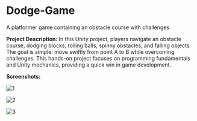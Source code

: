 # Dodge-Game
A platformer game containing an obstacle course with challenges

**Project Description:**
In this Unity project, players navigate an obstacle course, dodging blocks, rolling balls, spinny obstacles, and falling objects. The goal is simple: move swiftly from point A to B while overcoming challenges. This hands-on project focuses on programming fundamentals and Unity mechanics, providing a quick win in game development.

**Screenshots:**

![1](https://github.com/Kamehamehaaaaaa/Dodge-Game/assets/31343707/0df2e3a7-a97f-43f7-85e4-dd4810f54867)

![2](https://github.com/Kamehamehaaaaaa/Dodge-Game/assets/31343707/984f7eca-a626-4779-af83-5fc508796182)

![3](https://github.com/Kamehamehaaaaaa/Dodge-Game/assets/31343707/d8b4c891-a184-4c57-8824-1b4418fee31e)
